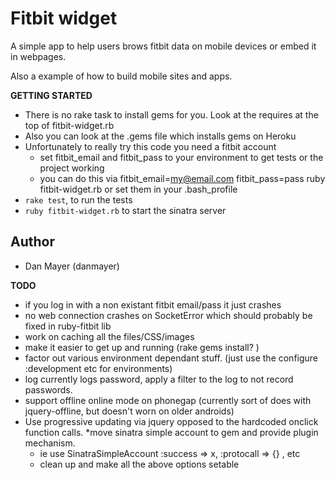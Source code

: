 # Fitbit widget  

A simple app to help users brows fitbit data on mobile devices or embed it in webpages.

Also a example of how to build mobile sites and apps.

__GETTING STARTED__

* There is no rake task to install gems for you. Look at the requires at the top of fitbit-widget.rb
* Also you can look at the .gems file which installs gems on Heroku
* Unfortunately to really try this code you need a fitbit account
  * set fitbit_email and fitbit_pass to your environment to get tests or the project working
  * you can do this via fitbit_email=my@email.com fitbit_pass=pass ruby fitbit-widget.rb or set them in your .bash_profile
* `rake test`, to run the tests
* `ruby fitbit-widget.rb` to start the sinatra server

## Author
* Dan Mayer (danmayer)

__TODO__

* if you log in with a non existant fitbit email/pass it just crashes
* no web connection crashes on SocketError which should probably be fixed in ruby-fitbit lib
* work on caching all the files/CSS/images
* make it easier to get up and running (rake gems install? )
* factor out various environment dependant stuff. (just use the configure :development etc for environments)
* log currently logs password, apply a filter to the log to not record passwords.
* support offline online mode on phonegap (currently sort of does with jquery-offline, but doesn't worn on older androids)
* Use progressive updating via jquery opposed to the hardcoded onclick function calls.
*move sinatra simple account to gem and provide plugin mechanism.
  * ie use SinatraSimpleAccount :success => x, :protocall => {} , etc
  * clean up and make all the above options setable
